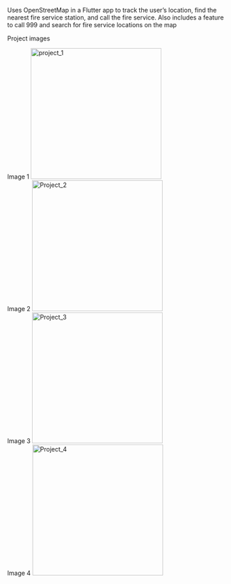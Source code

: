 Uses OpenStreetMap in a Flutter app to track the user’s location, find the nearest fire service station, and call the fire service. 
Also includes a feature to call 999 and search for fire service locations on the map

Project images 
<div style="display: flex; flex-direction: column;">
  <div>
    Image 1
    <img src="https://github.com/user-attachments/assets/8a24e5df-b4c7-4e8e-b441-593118045f80" alt="project_1" width="300"/>
  </div>
  <div>
    Image 2
    <img src="https://github.com/user-attachments/assets/7e5ab3d9-d310-419c-8241-75708364e2b0" alt="Project_2" width="300"/>
  </div>
  <div>
    Image 3
    <img src="https://github.com/user-attachments/assets/39be85c2-52f9-493f-a5e5-e8b43062589f" alt="Project_3" width="300"/>
  </div>
  <div>
    Image 4
    <img src="https://github.com/user-attachments/assets/54ef4ebc-aca2-409a-b190-e3981a292798" alt="Project_4" width="300"/>
  </div>
</div>
